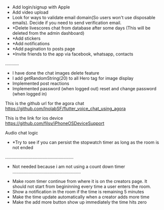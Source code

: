 - Add login/signup with Apple
- Add video upload
- Look for ways to validate email domain(So users won't use disposable emails). Decide if you need to send verification email.
- *Delete livescores chat from database after some days (This will be deleted from the admin dashboard)
- *Add stickers
- *Add notifications
- *Add pagination to posts page
- *Invite friends to the app via facebook, whatsapp, contacts

...........
- I have done the chat images delete feature
- I add getRandomString(20) to all Hero tag for image display
- Implemented post reactions
- Implemented password (when logged out) reset and change password (when logged in)


This is the github url for the agora chat 
https://github.com/InolabSF/flutter_voice_chat_using_agora

This is the link for ios device
https://github.com/filsv/iPhoneOSDeviceSupport

Audio chat logic
- *Try to see if you can persist the stopwatch timer as long as the room is not ended

.......................................................
* Not needed because i am not using a count down timer
.......................................................
- Make room timer continue from where it is on the creators page. It should not start from begininning every time a user enters the room.
- Show a notification in the room if the time is remaining 5 minutes
- Make the time update automatically when a creator adds more time
- Make the add more button show up immediately the time hits zero